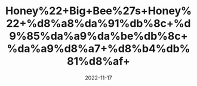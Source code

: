 ---
title: 'Honey%22+Big+Bee%27s+Honey%22+%d8%a8%da%91%db%8c+%d9%85%da%a9%da%be%db%8c+%da%a9%d8%a7+%d8%b4%db%81%d8%af+'
date: '2022-11-17' 
metatag: '' 
inventory: '0' 
draft: false 
# meta description 
shortDescripton: ''
description: 'Honey+%22+%d8%b4%db%81%d8%af'
longdescription: ''
tags: ''
brand: ''
subCategory: ''
unit: '250 gm-Pk'
sellCount: '0'
featured: True
# product Price
price: '250.0'
# Product Short Description
shortDescription: ''
productID: '719AAA3B-2858-ED11-996B-005056B3A416'
type: 'products'
category: 'Honey+%22+%d8%b4%db%81%d8%af' 
thumnailproduct: 'https://eraconnect.blob.core.windows.net/product-images/aminsaddiquidawakhana/cb74110b-efe9-44d0-b2a0-b5d71d8e9b51.webp' 
images:
  - image: 'https://eraconnect.blob.core.windows.net/product-images/aminsaddiquidawakhana/cb74110b-efe9-44d0-b2a0-b5d71d8e9b51.webp'  
Variants:
---